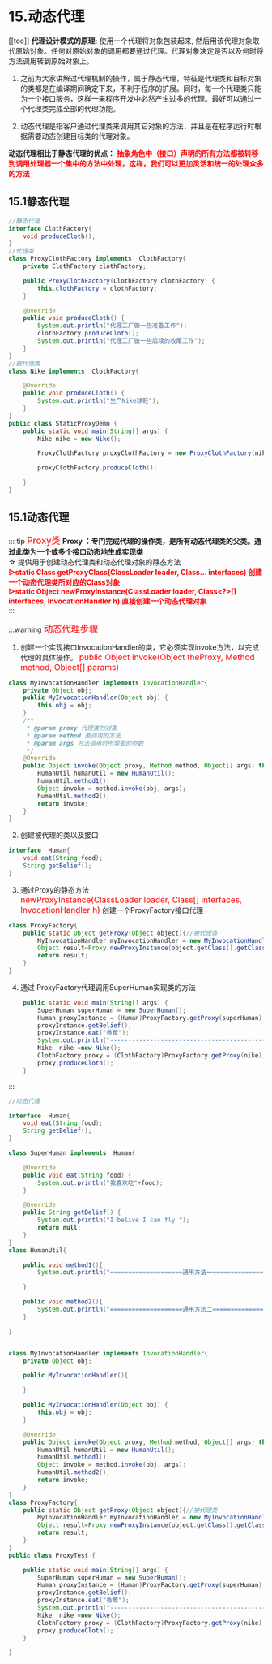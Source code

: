 # 15.动态代理

[[toc]]
**代理设计模式的原理:**
使用一个代理将对象包装起来, 然后用该代理对象取代原始对象。任何对原始对象的调用都要通过代理。代理对象决定是否以及何时将方法调用转到原始对象上。   

1. 之前为大家讲解过代理机制的操作，属于静态代理，特征是代理类和目标对象的类都是在编译期间确定下来，不利于程序的扩展。同时，每一个代理类只能为一个接口服务，这样一来程序开发中必然产生过多的代理。最好可以通过一个代理类完成全部的代理功能。

2. 动态代理是指客户通过代理类来调用其它对象的方法，并且是在程序运行时根据需要动态创建目标类的代理对象。

**动态代理相比于静态代理的优点：**
<font color='red'><strong>抽象角色中（接口）声明的所有方法都被转移到调用处理器一个集中的方法中处理，这样，我们可以更加灵活和统一的处理众多的方法</strong></font>

## 15.1静态代理

```java
//静态代理
interface ClothFactory{
    void produceCloth();
}
//代理类
class ProxyClothFactory implements  ClothFactory{
    private ClothFactory clothFactory;

    public ProxyClothFactory(ClothFactory clothFactory) {
        this.clothFactory = clothFactory;
    }

    @Override
    public void produceCloth() {
        System.out.println("代理工厂做一些准备工作");
        clothFactory.produceCloth();
        System.out.println("代理工厂做一些后续的收尾工作");
    }
}
//被代理类
class Nike implements  ClothFactory{

    @Override
    public void produceCloth() {
        System.out.println("生产Nike球鞋");
    }
}
public class StaticProxyDemo {
    public static void main(String[] args) {
        Nike nike = new Nike();

        ProxyClothFactory proxyClothFactory = new ProxyClothFactory(nike);

        proxyClothFactory.produceCloth();

    }
}
```
## 15.1动态代理
::: tip <font color='red' size=4>Proxy类</font> 
**Proxy ：专门完成代理的操作类，是所有动态代理类的父类。通过此类为一个或多个接口动态地生成实现类**  
☆ 提供用于创建动态代理类和动态代理对象的静态方法  
<font color='red'><strong>▷static Class<?> getProxyClass(ClassLoader loader, Class<?>... interfaces) 创建一个动态代理类所对应的Class对象</strong></font>  
<font color='red'><strong>▷static Object newProxyInstance(ClassLoader loader, Class<?>[] interfaces, InvocationHandler h) 直接创建一个动态代理对象</strong></font>  
:::


:::warning <font color='red' size=4>动态代理步骤</font>
1. 创建一个实现接口InvocationHandler的类，它必须实现invoke方法，以完成代理的具体操作。 
   <font color='red' size=3>public Object invoke(Object theProxy, Method method, Object[] params)</font>  
```java
class MyInvocationHandler implements InvocationHandler{
    private Object obj;
    public MyInvocationHandler(Object obj) {
        this.obj = obj;
    }
    /**
     * @param proxy 代理类的对象
     * @param method 要调用的方法
     * @param args 方法调用时所需要的参数
     */
    @Override
    public Object invoke(Object proxy, Method method, Object[] args) throws Throwable {
        HumanUtil humanUtil = new HumanUtil();
        humanUtil.method1();
        Object invoke = method.invoke(obj, args);
        humanUtil.method2();
        return invoke;
    }
}
```
2. 创建被代理的类以及接口 
```java
interface  Human{
    void eat(String food);
    String getBelief();
}
```
3. 通过Proxy的静态方法  
<font color='red' size=3>newProxyInstance(ClassLoader loader, Class[] interfaces, InvocationHandler h)</font>  创建一个ProxyFactory接口代理  

```java
class ProxyFactory{
    public static Object getProxy(Object object){//被代理类
        MyInvocationHandler myInvocationHandler = new MyInvocationHandler(object);
        Object result=Proxy.newProxyInstance(object.getClass().getClassLoader(),object.getClass().getInterfaces(),myInvocationHandler);
        return result;
    }
}
```
4. 通过 ProxyFactory代理调用SuperHuman实现类的方法

```java
    public static void main(String[] args) {
        SuperHuman superHuman = new SuperHuman();
        Human proxyInstance = (Human)ProxyFactory.getProxy(superHuman);
        proxyInstance.getBelief();
        proxyInstance.eat("香蕉");
        System.out.println("-----------------------------------------------");
        Nike  nike =new Nike();
        ClothFactory proxy = (ClothFactory)ProxyFactory.getProxy(nike);
        proxy.produceCloth();
    }
```
:::
```java
//动态代理

interface  Human{
    void eat(String food);
    String getBelief();
}

class SuperHuman implements  Human{

    @Override
    public void eat(String food) {
        System.out.println("我喜欢吃"+food);
    }

    @Override
    public String getBelief() {
        System.out.println("I belive I can fly ");
        return null;
    }
}
class HumanUtil{

    public void method1(){
        System.out.println("====================通用方法一====================");

    }

    public void method2(){
        System.out.println("====================通用方法二====================");
    }

}


class MyInvocationHandler implements InvocationHandler{
    private Object obj;

    public MyInvocationHandler(){

    }

    public MyInvocationHandler(Object obj) {
        this.obj = obj;
    }

    @Override
    public Object invoke(Object proxy, Method method, Object[] args) throws Throwable {
        HumanUtil humanUtil = new HumanUtil();
        humanUtil.method1();
        Object invoke = method.invoke(obj, args);
        humanUtil.method2();
        return invoke;
    }
}
class ProxyFactory{
    public static Object getProxy(Object object){//被代理类
        MyInvocationHandler myInvocationHandler = new MyInvocationHandler(object);
        Object result=Proxy.newProxyInstance(object.getClass().getClassLoader(),object.getClass().getInterfaces(),myInvocationHandler);
        return result;
    }
}
public class ProxyTest {

    public static void main(String[] args) {
        SuperHuman superHuman = new SuperHuman();
        Human proxyInstance = (Human)ProxyFactory.getProxy(superHuman);
        proxyInstance.getBelief();
        proxyInstance.eat("香蕉");
        System.out.println("-----------------------------------------------");
        Nike  nike =new Nike();
        ClothFactory proxy = (ClothFactory)ProxyFactory.getProxy(nike);
        proxy.produceCloth();
    }

}
```

